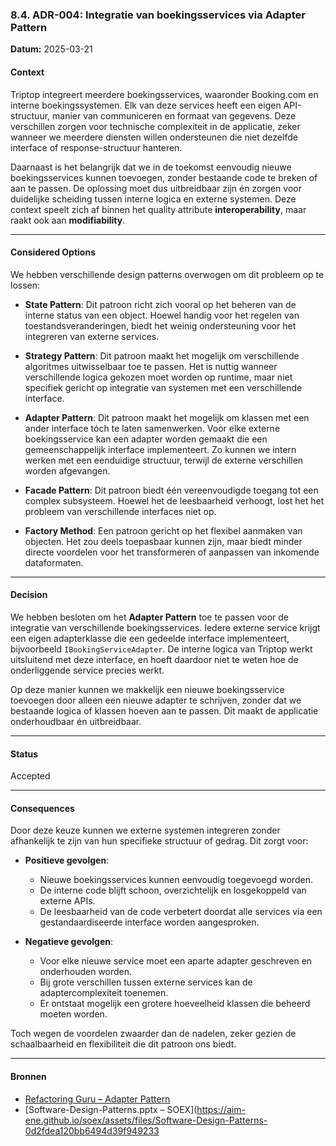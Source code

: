 ### 8.4. ADR-004: Integratie van boekingsservices via Adapter Pattern

**Datum:** 2025-03-21

#### Context

Triptop integreert meerdere boekingsservices, waaronder Booking.com en interne boekingssystemen. Elk van deze services heeft een eigen API-structuur, manier van communiceren en formaat van gegevens. Deze verschillen zorgen voor technische complexiteit in de applicatie, zeker wanneer we meerdere diensten willen ondersteunen die niet dezelfde interface of response-structuur hanteren.

Daarnaast is het belangrijk dat we in de toekomst eenvoudig nieuwe boekingsservices kunnen toevoegen, zonder bestaande code te breken of aan te passen. De oplossing moet dus uitbreidbaar zijn én zorgen voor duidelijke scheiding tussen interne logica en externe systemen. Deze context speelt zich af binnen het quality attribute **interoperability**, maar raakt ook aan **modifiability**.

---

#### Considered Options

We hebben verschillende design patterns overwogen om dit probleem op te lossen:

- **State Pattern**: Dit patroon richt zich vooral op het beheren van de interne status van een object. Hoewel handig voor het regelen van toestandsveranderingen, biedt het weinig ondersteuning voor het integreren van externe services.

- **Strategy Pattern**: Dit patroon maakt het mogelijk om verschillende algoritmes uitwisselbaar toe te passen. Het is nuttig wanneer verschillende logica gekozen moet worden op runtime, maar niet specifiek gericht op integratie van systemen met een verschillende interface.

- **Adapter Pattern**: Dit patroon maakt het mogelijk om klassen met een ander interface tóch te laten samenwerken. Voor elke externe boekingsservice kan een adapter worden gemaakt die een gemeenschappelijk interface implementeert. Zo kunnen we intern werken met een eenduidige structuur, terwijl de externe verschillen worden afgevangen.

- **Facade Pattern**: Dit patroon biedt één vereenvoudigde toegang tot een complex subsysteem. Hoewel het de leesbaarheid verhoogt, lost het het probleem van verschillende interfaces niet op.

- **Factory Method**: Een patroon gericht op het flexibel aanmaken van objecten. Het zou deels toepasbaar kunnen zijn, maar biedt minder directe voordelen voor het transformeren of aanpassen van inkomende dataformaten.

---

#### Decision

We hebben besloten om het **Adapter Pattern** toe te passen voor de integratie van verschillende boekingsservices. Iedere externe service krijgt een eigen adapterklasse die een gedeelde interface implementeert, bijvoorbeeld `IBookingServiceAdapter`. De interne logica van Triptop werkt uitsluitend met deze interface, en hoeft daardoor niet te weten hoe de onderliggende service precies werkt.

Op deze manier kunnen we makkelijk een nieuwe boekingsservice toevoegen door alleen een nieuwe adapter te schrijven, zonder dat we bestaande logica of klassen hoeven aan te passen. Dit maakt de applicatie onderhoudbaar én uitbreidbaar.

---

#### Status

Accepted

---

#### Consequences

Door deze keuze kunnen we externe systemen integreren zonder afhankelijk te zijn van hun specifieke structuur of gedrag. Dit zorgt voor:

- **Positieve gevolgen**:
    - Nieuwe boekingsservices kunnen eenvoudig toegevoegd worden.
    - De interne code blijft schoon, overzichtelijk en losgekoppeld van externe APIs.
    - De leesbaarheid van de code verbetert doordat alle services via een gestandaardiseerde interface worden aangesproken.

- **Negatieve gevolgen**:
    - Voor elke nieuwe service moet een aparte adapter geschreven en onderhouden worden.
    - Bij grote verschillen tussen externe services kan de adaptercomplexiteit toenemen.
    - Er ontstaat mogelijk een grotere hoeveelheid klassen die beheerd moeten worden.

Toch wegen de voordelen zwaarder dan de nadelen, zeker gezien de schaalbaarheid en flexibiliteit die dit patroon ons biedt.

---

#### Bronnen

- [Refactoring Guru – Adapter Pattern](https://refactoring.guru/design-patterns/adapter)
- [Software-Design-Patterns.pptx – SOEX](https://aim-ene.github.io/soex/assets/files/Software-Design-Patterns-0d2fdea120bb6494d39f949233
